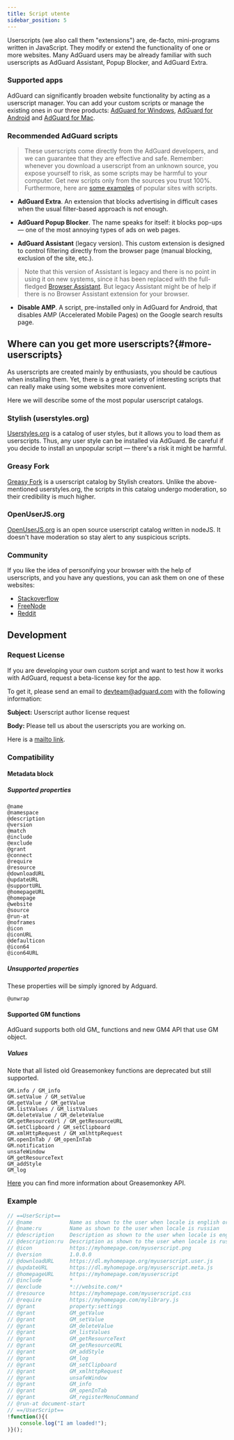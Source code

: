 ```yaml
---
title: Script utente
sidebar_position: 5
---
```


Userscripts (we also call them "extensions") are, de-facto, mini-programs written in JavaScript. They modify or extend the functionality of one or more websites. Many AdGuard users may be already familiar with such userscripts as AdGuard Assistant, Popup Blocker, and AdGuard Extra.

### Supported apps

AdGuard can significantly broaden website functionality by acting as a userscript manager. You can add your custom scripts or manage the existing ones in our three products: [AdGuard for Windows](/adguard-for-windows/overview), [AdGuard for Android](/adguard-for-android/overview) and [AdGuard for Mac](/adguard-for-mac/overview).

### Recommended AdGuard scripts

> These userscripts come directly from the AdGuard developers, and we can guarantee that they are effective and safe. Remember: whenever you download a userscript from an unknown source, you expose yourself to risk, as some scripts may be harmful to your computer. Get new scripts only from the sources you trust 100%. Furthermore, here are [some examples](#more-userscripts) of popular sites with scripts.

* **AdGuard Extra**. An extension that blocks advertising in difficult cases when the usual filter-based approach is not enough.

* **AdGuard Popup Blocker**. The name speaks for itself: it blocks pop-ups — one of the most annoying types of ads on web pages.

* **AdGuard Assistant** (legacy version). This custom extension is designed to control filtering directly from the browser page (manual blocking, exclusion of the site, etc.).

> Note that this version of Assistant is legacy and there is no point in using it on new systems, since it has been replaced with the full-fledged [Browser Assistant](https://adguard.com/adguard-assistant/overview.html). But legacy Assistant might be of help if there is no Browser Assistant extension for your browser.

* **Disable AMP**. A script, pre-installed only in AdGuard for Android, that disables AMP (Accelerated Mobile Pages) on the Google search results page.

## Where can you get more userscripts?{#more-userscripts}

As userscripts are created mainly by enthusiasts, you should be cautious when installing them. Yet, there is a great variety of interesting scripts that can really make using some websites more convenient.

Here we will describe some of the most popular userscript catalogs.

### Stylish (userstyles.org)

[Userstyles.org](https://userstyles.org/) is a catalog of user styles, but it allows you to load them as userscripts. Thus, any user style can be installed via AdGuard. Be careful if you decide to install an unpopular script — there's a risk it might be harmful.

### Greasy Fork

[Greasy Fork](https://greasyfork.org/) is a userscript catalog by Stylish creators. Unlike the above-mentioned userstyles.org, the scripts in this catalog undergo moderation, so their credibility is much higher.

### OpenUserJS.org

[OpenUserJS.org](https://openuserjs.org/) is an open source userscript catalog written in nodeJS. It doesn't have moderation so stay alert to any suspicious scripts.

### Community

If you like the idea of personifying your browser with the help of userscripts, and you have any questions, you can ask them on one of these websites:

- [Stackoverflow](https://stackoverflow.com/questions/tagged/userscripts)
- [FreeNode](https://webchat.freenode.net/#greasemonkey)
- [Reddit](https://www.reddit.com/r/userscripts/)

## Development

### Request License

If you are developing your own custom script and want to test how it works with AdGuard, request a beta-license key for the app.

To get it, please send an email to devteam@adguard.com with the following information:

**Subject:** Userscript author license request

**Body:** Please tell us about the userscripts you are working on.

Here is a [mailto link](mailto:devteam@adguard.com?Subject=Userscript%20author%20license%20request&Body=Hello%2C%0A%0AMy%20userscript%28s%29%3A%20LINK).

### Compatibility

#### Metadata block

##### Supported properties

```
@name
@namespace
@description
@version
@match
@include
@exclude
@grant
@connect
@require
@resource
@downloadURL
@updateURL
@supportURL
@homepageURL
@homepage
@website
@source
@run-at
@noframes
@icon
@iconURL
@defaulticon
@icon64
@icon64URL
```

##### Unsupported properties

These properties will be simply ignored by Adguard.

```
@unwrap
```

#### Supported GM functions

AdGuard supports both old GM\_ functions and new GM4 API that use GM object.

##### Values

Note that all listed old Greasemonkey functions are deprecated but still supported.

```
GM.info / GM_info
GM.setValue / GM_setValue
GM.getValue / GM_getValue
GM.listValues / GM_listValues
GM.deleteValue / GM_deleteValue
GM.getResourceUrl / GM_getResourceURL
GM.setClipboard / GM_setClipboard
GM.xmlHttpRequest / GM_xmlhttpRequest
GM.openInTab / GM_openInTab
GM.notification
unsafeWindow
GM_getResourceText 
GM_addStyle 
GM_log 
```

[Here](https://wiki.greasespot.net/GM.info) you can find more information about Greasemonkey API.

### Example

```javascript
// ==UserScript==
// @name            Name as shown to the user when locale is english or unknown
// @name:ru         Name as shown to the user when locale is russian
// @description     Description as shown to the user when locale is english or unknown
// @description:ru  Description as shown to the user when locale is russian
// @icon            https://myhomepage.com/myuserscript.png
// @version         1.0.0.0
// @downloadURL     https://dl.myhomepage.org/myuserscript.user.js
// @updateURL       https://dl.myhomepage.org/myuserscript.meta.js
// @homepageURL     https://myhomepage.com/myuserscript
// @include         *
// @exclude         *://website.com/*
// @resource        https://myhomepage.com/myuserscript.css
// @require         https://myhomepage.com/mylibrary.js
// @grant           property:settings
// @grant           GM_getValue
// @grant           GM_setValue
// @grant           GM_deleteValue
// @grant           GM_listValues
// @grant           GM_getResourceText
// @grant           GM_getResourceURL
// @grant           GM_addStyle
// @grant           GM_log
// @grant           GM_setClipboard
// @grant           GM_xmlhttpRequest
// @grant           unsafeWindow
// @grant           GM_info
// @grant           GM_openInTab
// @grant           GM_registerMenuCommand
// @run-at document-start
// ==/UserScript==
!function(){(
    console.log("I am loaded!");
)}();
```
